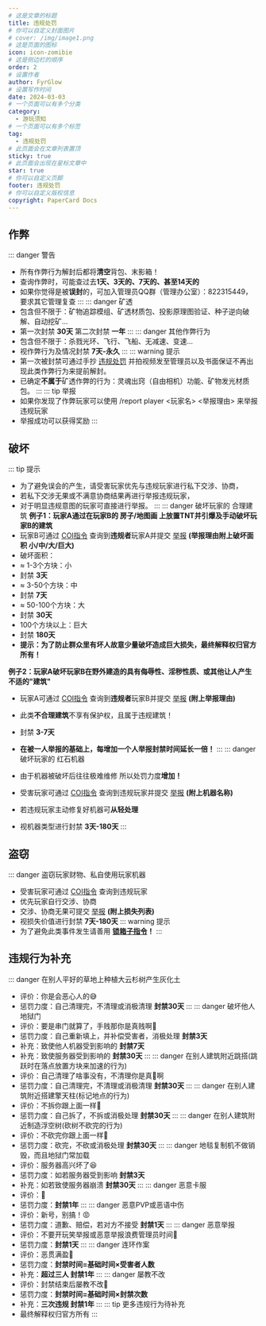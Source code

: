 ```yaml
---
# 这是文章的标题
title: 违规处罚
# 你可以自定义封面图片
# cover: /img/image1.png
# 这是页面的图标
icon: icon-zomibie
# 这是侧边栏的顺序
order: 2
# 设置作者
author: FyrGlow
# 设置写作时间
date: 2024-03-03
# 一个页面可以有多个分类
category:
  - 游玩须知
# 一个页面可以有多个标签
tag:
  - 违规处罚
# 此页面会在文章列表置顶
sticky: true
# 此页面会出现在星标文章中
star: true
# 你可以自定义页脚
footer: 违规处罚
# 你可以自定义版权信息
copyright: PaperCard Docs
---
```




<!-- more -->
## 作弊
::: danger 警告
- 所有作弊行为解封后都将**清空**背包、末影箱！
- 查询作弊时，可能查过去**1天、3天的、7天的、甚至14天的**
- 如果你觉得是被**误封**的，可加入管理员QQ群（管理办公室）：822315449，要求其它管理复查
:::
::: danger 矿透
- 包含但不限于：矿物追踪模组、矿透材质包、投影原理图验证、种子逆向破解、自动挖矿...
- 第一次封禁 **30天** 第二次封禁 **一年**
:::
::: danger 其他作弊行为
- 包含但不限于：杀戮光环、飞行、飞船、无减速、变速...
- 视作弊行为及情况封禁 **7天-永久**
:::
::: warning 提示
- 第一次被封禁可通过手抄 [违规处罚](/docs/违规处罚.html) 并拍视频发至管理员以及书面保证不再出现此类作弊行为来提前解封。
- 已确定**不属于**矿透作弊的行为：灵魂出窍（自由相机）功能、矿物发光材质包。
:::
::: tip 举报
- 如果你发现了作弊玩家可以使用 /report player <玩家名> <举报理由> 来举报违规玩家
- 举报成功可以获得奖励
:::
## 破坏
::: tip 提示
- 为了避免误会的产生，请受害玩家优先与违规玩家进行私下交涉、协商，
- 若私下交涉无果或不满意协商结果再进行举报违规玩家，
- 对于明显违规意图的玩家可直接进行举报。
:::
::: danger 破坏玩家的 合理建筑
**例子1：玩家A通过在玩家B的 房子/地图画 上放置TNT并引爆及手动破坏玩家B的建筑**
- 玩家B可通过 [COI指令](/tutorial/server/command.html#防熊查询) 查询到**违规者**玩家A并提交 [举报](/tutorial/server/command.html#举报) **(举报理由附上破坏面积 小/中/大/巨大)**
- 破坏面积：
- ≈ 1-3个方块：小
- 封禁 **3天**
- ≈ 3-50个方块：中
- 封禁 **7天**
- ≈ 50-100个方块：大
- 封禁 **30天**
- 100个方块以上：巨大
- 封禁 **180天**
- **提示：为了防止群众里有坏人故意少量破坏造成巨大损失，最终解释权归官方所有！**

**例子2：玩家A破坏玩家B在野外建造的具有侮辱性、淫秽性质、或其他让人产生不适的"建筑"**
- 玩家A可通过 [COI指令](/tutorial/server/command.html#防熊查询) 查询到**违规者**玩家B并提交 [举报](/tutorial/server/command.html#举报) **(附上举报理由)**
- 此类**不合理建筑**不享有保护权，且属于违规建筑！
- 封禁 **3-7天**

- **在被一人举报的基础上，每增加一个人举报封禁时间延长一倍！**
:::
::: danger 破坏玩家的 红石机器
- 由于机器被破坏后往往极难维修 所以处罚力度**增加！**
- 受害玩家可通过 [COI指令](/tutorial/server/command.html#防熊查询) 查询到违规玩家并提交 [举报](/tutorial/server/command.html#举报) **(附上机器名称)**
- 若违规玩家主动修复好机器可**从轻处理**
- 视机器类型进行封禁 **3天-180天**
:::
## 盗窃
::: danger 盗窃玩家财物、私自使用玩家机器
- 受害玩家可通过 [COI指令](/tutorial/server/command.html#防熊查询) 查询到违规玩家
- 优先玩家自行交涉、协商
- 交涉、协商无果可提交 [举报](/tutorial/server/command.html#举报) **(附上损失列表)**
- 视损失价值进行封禁 **7天-180天**
::: warning 提示
- 为了避免此类事件发生请善用 [**锁箱子指令**](/tutorial/server/command.html#锁箱子)**！**
:::
## 违规行为补充
::: danger 在别人平好的草地上种植大云杉树产生灰化土
- 评价：你是会恶心人的😅
- 惩罚力度：自己清理完，不清理或消极清理 **封禁30天**
:::
::: danger 破坏他人地狱门
- 评价：要是串门就算了，手贱那你是真贱啊🤬
- 惩罚力度：自己重新填上，并补偿受害者，消极处理 **封禁3天**
- 补充：致使他人机器受到影响的 **封禁7天**
- 补充：致使服务器受到影响的 **封禁30天**
:::
::: danger 在别人建筑附近跳搭(跳跃时在落点放置方块来加速的行为)
- 评价：自己清理了啥事没有，不清理你是真🐶啊
- 惩罚力度：自己清理完，不清理或消极清理 **封禁30天**
:::
::: danger 在别人建筑附近搭建擎天柱(标记地点的行为)
- 评价：不拆你跟上面一样🐶
- 惩罚力度：自己拆了，不拆或消极处理 **封禁30天**
:::
::: danger 在别人建筑附近制造浮空树(砍树不砍完的行为)
- 评价：不砍完你跟上面一样🐶
- 惩罚力度：砍完，不砍或消极处理 **封禁30天**
:::
::: danger 地毯复制机不做销毁，而且地狱门常加载
- 评价：服务器高兴坏了😆
- 惩罚力度：如若服务器受到影响 **封禁3天**
- 补充：如若致使服务器崩溃 **封禁30天**
:::
::: danger 恶意卡服
- 评价：🤡
- 惩罚力度：**封禁1年**
:::
::: danger 恶意PVP或恶语中伤
- 评价：新号，别搞！😡
- 惩罚力度：道歉、赔偿，若对方不接受 **封禁1天**
:::
::: danger 恶意举报
- 评价：不要开玩笑举报或恶意举报浪费管理员时间💢
- 惩罚力度：**封禁1天**
:::
::: danger 连环作案
- 评价：恶贯满盈🥵
- 惩罚力度：**封禁时间=基础时间×受害者人数**
- 补充：**超过三人 封禁1年**
:::
::: danger 屡教不改
- 评价：封禁结束后屡教不改🤔
- 惩罚力度：**封禁时间=基础时间×封禁次数**
- 补充：**三次违规 封禁1年**
:::
::: tip 更多违规行为待补充
- 最终解释权归官方所有
:::